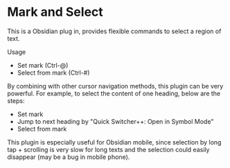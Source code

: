 # Mark and Select

This is a Obsidian plug in, provides flexible commands to select a region of text.

Usage
- Set mark (Ctrl-@)
- Select from mark (Ctrl-#)

By combining with other cursor navigation methods, this plugin can be very powerful. For example, to select the content of one heading, below are the steps:
- Set mark
- Jump to next heading by "Quick Switcher++: Open in Symbol Mode"
- Select from mark

This plugin is especially useful for Obsidian mobile, since selection by long tap + scrolling is very slow for long texts and the selection could easily disappear (may be a bug in mobile phone).
